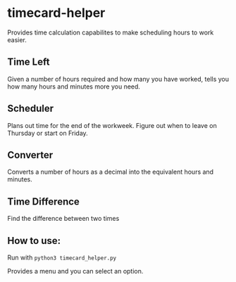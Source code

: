# timecard-helper
Provides time calculation capabilites to make scheduling hours to work easier.

## Time Left
Given a number of hours required and how many you have worked, tells you how many hours and minutes more you need.

## Scheduler
Plans out time for the end of the workweek. Figure out when to leave on Thursday or start on Friday.

## Converter
Converts a number of hours as a decimal into the equivalent hours and minutes.

## Time Difference
Find the difference between two times

## How to use:
Run with `python3 timecard_helper.py`

Provides a menu and you can select an option.
